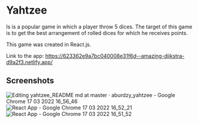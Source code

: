 # Yahtzee

Is is a popular game in which a player throw 5 dices. The target of this game is to get the best arrangement of rolled dices for which he receives points.

This game was created in React.js.

Link to the app: https://623362e9a7bc040008e31f6d--amazing-dijkstra-d9a2f3.netlify.app/

## Screenshots

![Editing yahtzee_README md at master · aburdzy_yahtzee - Google Chrome 17 03 2022 16_56_46](https://user-images.githubusercontent.com/80163377/158841635-e610dbdd-5e96-47ee-915d-55c93c3f7286.png)
![React App - Google Chrome 17 03 2022 16_52_21](https://user-images.githubusercontent.com/80163377/158839980-9c6efb09-a642-4293-9a08-fd6405c8c5c9.png)
![React App - Google Chrome 17 03 2022 16_51_52](https://user-images.githubusercontent.com/80163377/158839982-3180c41a-b52e-49e4-8015-7db96d9fd5b7.png)

